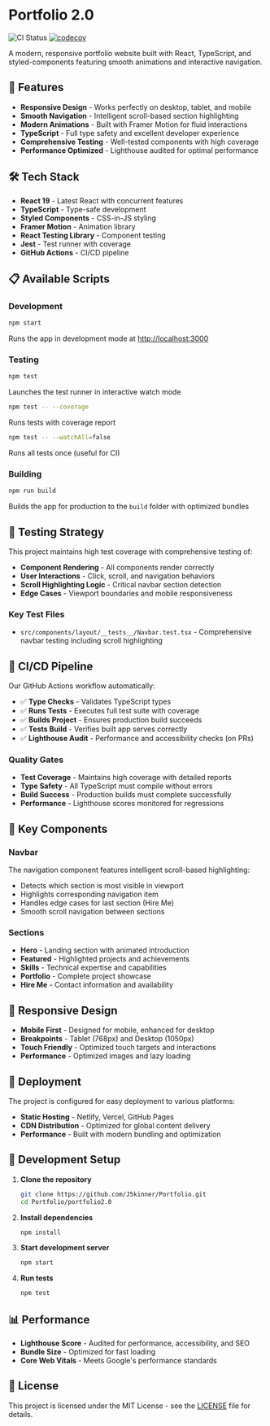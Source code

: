 # Portfolio 2.0

![CI Status](https://github.com/J5kinner/Portfolio/workflows/CI/badge.svg)
[![codecov](https://codecov.io/gh/J5kinner/Portfolio/branch/main/graph/badge.svg)](https://codecov.io/gh/J5kinner/Portfolio)

A modern, responsive portfolio website built with React, TypeScript, and styled-components featuring smooth animations and interactive navigation.

## 🚀 Features

- **Responsive Design** - Works perfectly on desktop, tablet, and mobile
- **Smooth Navigation** - Intelligent scroll-based section highlighting
- **Modern Animations** - Built with Framer Motion for fluid interactions
- **TypeScript** - Full type safety and excellent developer experience
- **Comprehensive Testing** - Well-tested components with high coverage
- **Performance Optimized** - Lighthouse audited for optimal performance

## 🛠️ Tech Stack

- **React 19** - Latest React with concurrent features
- **TypeScript** - Type-safe development
- **Styled Components** - CSS-in-JS styling
- **Framer Motion** - Animation library
- **React Testing Library** - Component testing
- **Jest** - Test runner with coverage
- **GitHub Actions** - CI/CD pipeline

## 📋 Available Scripts

### Development

```bash
npm start
```
Runs the app in development mode at [http://localhost:3000](http://localhost:3000)

### Testing

```bash
npm test
```
Launches the test runner in interactive watch mode

```bash
npm test -- --coverage
```
Runs tests with coverage report

```bash
npm test -- --watchAll=false
```
Runs all tests once (useful for CI)

### Building

```bash
npm run build
```
Builds the app for production to the `build` folder with optimized bundles

## 🧪 Testing Strategy

This project maintains high test coverage with comprehensive testing of:

- **Component Rendering** - All components render correctly
- **User Interactions** - Click, scroll, and navigation behaviors
- **Scroll Highlighting Logic** - Critical navbar section detection
- **Edge Cases** - Viewport boundaries and mobile responsiveness

### Key Test Files
- `src/components/layout/__tests__/Navbar.test.tsx` - Comprehensive navbar testing including scroll highlighting

## 🔄 CI/CD Pipeline

Our GitHub Actions workflow automatically:

- ✅ **Type Checks** - Validates TypeScript types
- ✅ **Runs Tests** - Executes full test suite with coverage
- ✅ **Builds Project** - Ensures production build succeeds
- ✅ **Tests Build** - Verifies built app serves correctly
- ✅ **Lighthouse Audit** - Performance and accessibility checks (on PRs)

### Quality Gates
- **Test Coverage** - Maintains high coverage with detailed reports
- **Type Safety** - All TypeScript must compile without errors
- **Build Success** - Production builds must complete successfully
- **Performance** - Lighthouse scores monitored for regressions

## 🎯 Key Components

### Navbar
The navigation component features intelligent scroll-based highlighting:
- Detects which section is most visible in viewport
- Highlights corresponding navigation item
- Handles edge cases for last section (Hire Me)
- Smooth scroll navigation between sections

### Sections
- **Hero** - Landing section with animated introduction
- **Featured** - Highlighted projects and achievements
- **Skills** - Technical expertise and capabilities
- **Portfolio** - Complete project showcase
- **Hire Me** - Contact information and availability

## 📱 Responsive Design

- **Mobile First** - Designed for mobile, enhanced for desktop
- **Breakpoints** - Tablet (768px) and Desktop (1050px)
- **Touch Friendly** - Optimized touch targets and interactions
- **Performance** - Optimized images and lazy loading

## 🚀 Deployment

The project is configured for easy deployment to various platforms:

- **Static Hosting** - Netlify, Vercel, GitHub Pages
- **CDN Distribution** - Optimized for global content delivery
- **Performance** - Built with modern bundling and optimization

## 🔧 Development Setup

1. **Clone the repository**
   ```bash
   git clone https://github.com/J5kinner/Portfolio.git
   cd Portfolio/portfolio2.0
   ```

2. **Install dependencies**
   ```bash
   npm install
   ```

3. **Start development server**
   ```bash
   npm start
   ```

4. **Run tests**
   ```bash
   npm test
   ```

## 📊 Performance

- **Lighthouse Score** - Audited for performance, accessibility, and SEO
- **Bundle Size** - Optimized for fast loading
- **Core Web Vitals** - Meets Google's performance standards


## 📄 License

This project is licensed under the MIT License - see the [LICENSE](LICENSE) file for details.
